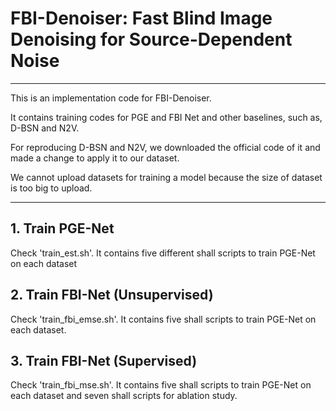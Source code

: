 # FBI-Denoiser: Fast Blind Image Denoising for Source-Dependent Noise

------

This is an implementation code for FBI-Denoiser.

It contains training codes for PGE and FBI Net and other baselines, such as, D-BSN and N2V.

For reproducing D-BSN and N2V, we downloaded the official code of it and made a change to apply it to our dataset.

We cannot upload datasets for training a model because the size of dataset is too big to upload.

------

## 1. Train PGE-Net

Check 'train_est.sh'. It contains five different shall scripts to train PGE-Net on each dataset

## 2. Train FBI-Net (Unsupervised)

Check 'train_fbi_emse.sh'. It contains five shall scripts to train PGE-Net on each dataset.

## 3. Train FBI-Net (Supervised)

Check 'train_fbi_mse.sh'. It contains five shall scripts to train PGE-Net on each dataset and seven shall scripts for ablation study.

